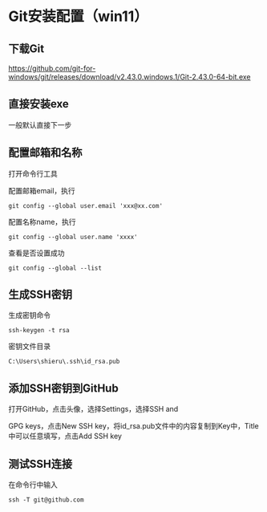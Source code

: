 # Git安装配置（win11）



## 下载Git

https://github.com/git-for-windows/git/releases/download/v2.43.0.windows.1/Git-2.43.0-64-bit.exe



## 直接安装exe

一般默认直接下一步

## 配置邮箱和名称



打开命令行工具


配置邮箱email，执行

``` 
git config --global user.email 'xxx@xx.com'
```

配置名称name，执行

``` 
git config --global user.name 'xxxx'
```

查看是否设置成功

``` 
git config --global --list
```



## 生成SSH密钥
生成密钥命令
```
ssh-keygen -t rsa
```

密钥文件目录

```
C:\Users\shieru\.ssh\id_rsa.pub
```



## 添加SSH密钥到GitHub

打开GitHub，点击头像，选择Settings，选择SSH and

GPG keys，点击New SSH key，将id_rsa.pub文件中的内容复制到Key中，Title中可以任意填写，点击Add SSH key



## 测试SSH连接

在命令行中输入

```
ssh -T git@github.com

```






